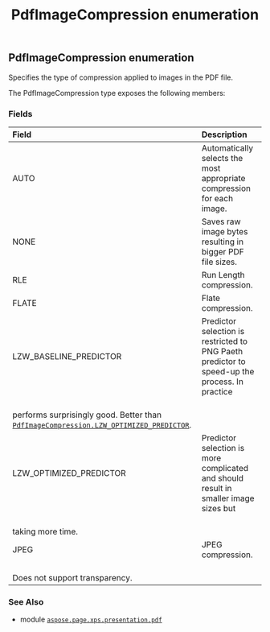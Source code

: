﻿---
title: PdfImageCompression enumeration
second_title: Aspose.Page for Python via .NET API References
description: 
type: docs
weight: 50
url: /python-net/aspose.page.xps.presentation.pdf/pdfimagecompression/
is_root: false
---

## PdfImageCompression enumeration

Specifies the type of compression applied to images in the PDF file.



The PdfImageCompression type exposes the following members:

### Fields
| Field | Description |
| :- | :- |
| AUTO | Automatically selects the most appropriate compression for each image. |
| NONE | Saves raw image bytes resulting in bigger PDF file sizes. |
| RLE | Run Length compression. |
| FLATE | Flate compression. |
| LZW_BASELINE_PREDICTOR | Predictor selection is restricted to PNG Paeth predictor to speed-up the process. In practice<br/>performs surprisingly good. Better than [`PdfImageCompression.LZW_OPTIMIZED_PREDICTOR`](/page/python-net/aspose.page.xps.presentation.pdf/pdfimagecompression#LZW_OPTIMIZED_PREDICTOR). |
| LZW_OPTIMIZED_PREDICTOR | Predictor selection is more complicated and should result in smaller image sizes but<br/>taking more time. |
| JPEG | JPEG compression.<br/>Does not support transparency. |



### See Also
* module [`aspose.page.xps.presentation.pdf`](..)
